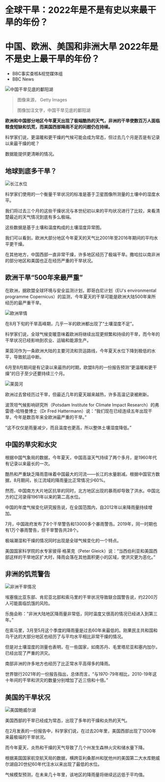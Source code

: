 # 全球干旱：2022年是不是有史以来最干旱的年份？

#  中国、欧洲、美国和非洲大旱 2022年是不是史上最干旱的年份？

  * BBC事实查核&视觉媒体组 
  * BBC News 


![中国干旱见底的鄱阳湖](_126727260_gettyimages-1417174691.jpg)

> 图像来源，  Getty Images
>
> 图像加注文字，中国干旱见底的鄱阳湖

**欧洲和中国部分地区今年夏天出现了极端酷热的天气，非洲的干旱使数百万人面临粮食短缺和饥荒，而美国西部降雨不足的问题仍在持续。**

科学家们说，更温暖和更干燥的气候可能会成为常态，但过去几个月是否是有记录以来最干燥的呢？

数据能提供更清晰的情况。

##  地球到底多干旱？

![长江水位](_126797906_25eaecf5-8a9d-4eff-b63b-1e1876e90f5b.jpg)

科学家们使用的一个衡量干旱状况的标准是基于卫星图像所测量的土壤中的湿度水平。

我们将过去三个月的这些干燥状况与本世纪初以来的平均状况进行了比较，来看清楚最近的天气情况到底有多么极端。

这些数据是基于土壤和温度构成的土壤湿度异常图。

我们可以看到，欧洲大部分地区今年夏天的天气比2001年至2016年期间的平均水平更干燥。

在其他地方，中国西部一直非常干燥，许多地区经历了极端干旱。撒哈拉以南非洲的部分地区和美国也正在经历严重的干旱状况。

##  欧洲干旱“500年来最严重”

在欧洲，据欧盟全球环境与安全监测计划，即哥白尼计划（EU's environmental programme Copernicus）的监测，今年夏天的干旱可能是欧洲大陆500年来所经历的最严重干旱。

![欧洲旱情](_126724929_europe_sm_anomaly_map_2022summer640-2x-nc.png)

在8月下旬的干旱高峰期，几乎一半的欧洲都出现了“土壤湿度不足”。

科学家们说，全球气候变暖意味着欧洲将继续出现更频繁和持续的干旱，而今年的干旱状况已经影响到农业、运输和能源生产。

莱茵河作为一条欧洲大陆的主要河流和货运路线，今年夏天水位下降到极低的水平，导致航运中断。

6月至8月期间是有记录以来最热的时期，欧盟8月的一份报告预测“更温暖和更干燥”的日子至少还要持续三个月。

![莱茵河](_126724931_rhine_river_before_after640-2x-nc.png)

欧洲过去曾经历过干旱，但最近几年的夏天越来越热，许多高温记录被刷新。

波茨坦气候影响研究所（Potsdam Institute for Climate Impact Research）的弗雷德-哈特曼博士（Dr Fred Hattermann）说：“我们现在已经连续五年出现干旱，今年是数百年来全欧洲最严重的干旱。”

“这不仅仅是雨量减少，而且温度也更高，所以整体土壤湿度降低。”

##  中国的旱灾和水灾

根据中国气象局的数据，今年夏天，中国高温天气持续了两个多月，是1960年代有记录以来最长的一次。

酷热和严重缺乏降雨意味着中国最大的河流——长江的水量剧减。根据中国官方数据，8月期间，长江流域的降雨量比正常情况少60%。

然而，中国南方大片地区抗旱的同时，北方地区出现的暴雨却导致了洪水。中国北方的辽河录得1961年以来的第二高水位。

中国的年度气候变化研究报告说，在全国范围内，自2012年以来降雨量持续增加。

7月，中国政府发布了8个干旱警告和13000多个暴雨警告。2019年，同一时期也有1万个暴雨警告，但干旱警告共28个。

极端潮湿和干燥的情况同时出现是全球气候变化的一个特点。

美国国家科学院的水专家彼得·格莱克（Peter Gleick）说：“当西伯利亚和美国西部这样的干旱地区扩大时，降雨会落在其他面积更小的区域，使洪灾更为恶化。”

##  非洲的饥荒警告

![非洲干旱情况](_126724928_east_africa_summer2022map640-2x-nc.png)

埃塞俄比亚东部、肯尼亚北部和索马里的干旱状况导致联合国警告说，约2200万人可能面临饥饿的风险。

乐施会称：“非洲大陆地区降雨量非常低，同时温度又很高的情况已经进入到第三年。”

在索马里，3月至5月这个季度的降雨量是过去60年来最低的。刚果民主共和国和乌干达的大部分地区也经历了与平均水平相比非常干燥的情况。

但是对土壤湿度的测量也表明，在一些国家，如南苏丹、毛里塔尼亚和塞内加尔，已经出现了严重的洪灾。

南部非洲的许多地方也经历了比正常水平高得多的降雨。

世界银行2021年的一份报告指出，总体而言，“与1970-79年相比，2010-19年这十年间的干旱和洪灾的数量分别增加了近三倍和十倍。”

##  美国的干旱状况

![美国鲍威尔湖](_126724930_lake_powell_drought640-2x-nc.png)

美国西部的干旱已经成为常态，出现了多年的干燥和炎热的天气。

在2月发表的一份报告中，科学家们说，在过去20年里，美国西部出现了1200年来最极端的干旱状况。

而今年夏天，炎热和干燥的天气导致了几个州发生森林火灾和储水量下降。

根据美国国家航空航天局的数据，横跨亚利桑那州和犹他州的美国第二大水库鲍威尔湖自20世纪60年代注水以来出现了最低的水位。

气候模型预测，在未来几十年里，该地区的降雨量将继续远远低于平均值。


